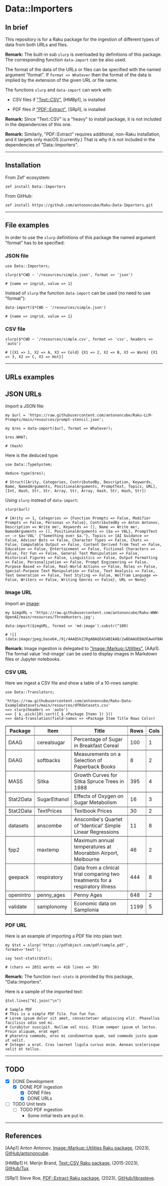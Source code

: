 # Data::Importers

## In brief

This repository is for a Raku package for the ingestion of different types of data
from both URLs and files.

**Remark:** The built-in sub `slurp` is overloaded by definitions of this package.
The corresponding function `data-import` can be also used.

The format of the data of the URLs or files can be specified with the named argument "format".
If `format => Whatever` then the format of the data is implied by the extension of the given URL or file name.

The functions `slurp` and `data-import` can work with:

- CSV files if ["Text::CSV"](https://raku.land/zef:Tux/Text::CSV), [HMBp1], is installed

- PDF files if ["PDF::Extract"](https://raku.land/zef:Tux/PDF::Extract), [SRp1], is installed

**Remark:** Since "Text::CSV" is a "heavy" to install package, it is not included in the dependencies of this one.

**Remark:** Similarly, "PDF::Extract" requires additional, non-Raku installation, and it targets only macOS (currently.)
That is why it is not included in the dependencies of "Data::Importers".

----

## Installation

From Zef' ecosystem:

```
zef install Data::Importers
```

From GitHub:

```
zef install https://github.com/antononcube/Raku-Data-Importers.git
```

-----

## File examples

In order to use the `slurp` definitions of this package the named argument "format" 
has to be specified:  

### JSON file

```perl6
use Data::Importers;

slurp($*CWD ~ '/resources/simple.json', format => 'json')
```
```
# {name => ingrid, value => 1}
```

Instead of `slurp` the function `data-import` can be used (no need to use "format"):

```perl6
data-import($*CWD ~ '/resources/simple.json')
```
```
# {name => ingrid, value => 1}
```

### CSV file

```perl6
slurp($*CWD ~ '/resources/simple.csv', format => 'csv', headers => 'auto')
```
```
# [{X1 => 1, X2 => A, X3 => Cold} {X1 => 2, X2 => B, X3 => Warm} {X1 => 3, X2 => C, X3 => Hot}]
```

-----

## URLs examples

## JSON URLs

Import a JSON file:

```perl6
my $url = 'https://raw.githubusercontent.com/antononcube/Raku-LLM-Prompts/main/resources/prompt-stencil.json';

my $res = data-import($url, format => Whatever);

$res.WHAT;
```
```
# (Hash)
```

Here is the deduced type:

```perl6
use Data::TypeSystem;

deduce-type($res);
```
```
# Struct([Arity, Categories, ContributedBy, Description, Keywords, Name, NamedArguments, PositionalArguments, PromptText, Topics, URL], [Int, Hash, Str, Str, Array, Str, Array, Hash, Str, Hash, Str])
```

Using `slurp` instead of `data-import`:

```perl6
slurp($url)
```
```
# {Arity => 1, Categories => {Function Prompts => False, Modifier Prompts => False, Personas => False}, ContributedBy => Anton Antonov, Description => Write me!, Keywords => [], Name => Write me!, NamedArguments => [], PositionalArguments => {$a => VAL}, PromptText => -> $a='VAL' {"Something over $a."}, Topics => {AI Guidance => False, Advisor Bots => False, Character Types => False, Chats => False, Computable Output => False, Content Derived from Text => False, Education => False, Entertainment => False, Fictional Characters => False, For Fun => False, General Text Manipulation => False, Historical Figures => False, Linguistics => False, Output Formatting => False, Personalization => False, Prompt Engineering => False, Purpose Based => False, Real-World Actions => False, Roles => False, Special-Purpose Text Manipulation => False, Text Analysis => False, Text Generation => False, Text Styling => False, Wolfram Language => False, Writers => False, Writing Genres => False}, URL => None}
```

### Image URL

Import an [image](https://raw.githubusercontent.com/antononcube/Raku-WWW-OpenAI/main/resources/ThreeHunters.jpg):

```perl6
my $imgURL = 'https://raw.githubusercontent.com/antononcube/Raku-WWW-OpenAI/main/resources/ThreeHunters.jpg';

data-import($imgURL, format => 'md-image').substr(^100)
```
```
# ![](data:image/jpeg;base64,/9j/4AAQSkZJRgABAQEASABIAAD/2wBDAAUEBAUEAwUFBAUGBgUGCA4JCAcHCBEMDQoOFBEVF
```

**Remark:** Image ingestion is delegated to 
["Image::Markup::Utilities"](https://raku.land/zef:antononcube/Image::Markup::Utilities), [AAp1].
The format value 'md-image' can be used to display images in Markdown files or Jupyter notebooks.

### CSV URL

Here we ingest a CSV file and show a table of a 10-rows sample:

```perl6, results=asis
use Data::Translators;

'https://raw.githubusercontent.com/antononcube/Raku-Data-ExampleDatasets/main/resources/dfRdatasets.csv'
==> slurp(headers => 'auto') 
==> { $_.pick(10).sort({ $_<Package Item> }) }()
==> data-translation(field-names => <Package Item Title Rows Cols>)
```
<table border="1"><thead><tr><th>Package</th><th>Item</th><th>Title</th><th>Rows</th><th>Cols</th></tr></thead><tbody><tr><td>DAAG</td><td>cerealsugar</td><td>Percentage of Sugar in Breakfast Cereal</td><td>100</td><td>1</td></tr><tr><td>DAAG</td><td>softbacks</td><td>Measurements on a Selection of Paperback Books</td><td>8</td><td>2</td></tr><tr><td>MASS</td><td>Sitka</td><td>Growth Curves for Sitka Spruce Trees in 1988</td><td>395</td><td>4</td></tr><tr><td>Stat2Data</td><td>SugarEthanol</td><td>Effects of Oxygen on Sugar Metabolism</td><td>16</td><td>3</td></tr><tr><td>Stat2Data</td><td>TextPrices</td><td>Textbook Prices</td><td>30</td><td>2</td></tr><tr><td>datasets</td><td>anscombe</td><td>Anscombe&#39;s Quartet of &#39;Identical&#39; Simple Linear Regressions</td><td>11</td><td>8</td></tr><tr><td>fpp2</td><td>maxtemp</td><td>Maximum annual temperatures at Moorabbin Airport, Melbourne</td><td>46</td><td>2</td></tr><tr><td>geepack</td><td>respiratory</td><td>Data from a clinical trial comparing two treatments for a respiratory illness</td><td>444</td><td>8</td></tr><tr><td>openintro</td><td>penny_ages</td><td>Penny Ages</td><td>648</td><td>2</td></tr><tr><td>validate</td><td>samplonomy</td><td>Economic data on Samplonia</td><td>1199</td><td>5</td></tr></tbody></table>


### PDF URL

Here is an example of importing a PDF file into plain text:

```perl6
my $txt = slurp('https://pdfobject.com/pdf/sample.pdf', format=>'text');

say text-stats($txt);
```
```
# (chars => 2851 words => 416 lines => 38)
```

**Remark:** The function `text-stats` is provided by this package, "Data::Importers". 

Here is a sample of the imported text:

```perl6
$txt.lines[^6].join("\n")
```
```
# Sample PDF
# This is a simple PDF file. Fun fun fun.
# Lorem ipsum dolor sit amet, consectetuer adipiscing elit. Phasellus facilisis odio sed mi.
# Curabitur suscipit. Nullam vel nisi. Etiam semper ipsum ut lectus. Proin aliquam, erat eget
# pharetra commodo, eros mi condimentum quam, sed commodo justo quam ut velit.
# Integer a erat. Cras laoreet ligula cursus enim. Aenean scelerisque velit et tellus.
```


-----

## TODO

- [X] DONE Development
  - [X] DONE PDF ingestion
    - [X] DONE Files 
    - [X] DONE URLs 
- [ ] TODO Unit tests
  - [ ] TODO PDF ingestion
    - Some initial tests are put in.

----- 

## References

[AAp1] Anton Antonov,
[Image::Markup::Utilities Raku package](https://github.com/antononcube/Raku-Image-Markup-Utilities),
(2023),
[GitHub/antononcube](https://github.com/antononcube).

[HMBp1] H. Merijn Brand,
[Text::CSV Raku package](https://github.com/Tux/CSV),
(2015-2023),
[GitHub/Tux](https://github.com/Tux).

[SRp1] Steve Roe,
[PDF::Extract Raku package](https://github.com/librasteve/raku-PDF-Extract),
(2023),
[GitHub/librasteve](https://github.com/librasteve).   